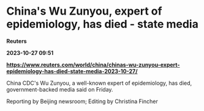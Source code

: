 # China's Wu Zunyou, expert of epidemiology, has died - state media
**Reuters**

**2023-10-27 09:51**

**https://www.reuters.com/world/china/chinas-wu-zunyou-expert-epidemiology-has-died-state-media-2023-10-27/**

China CDC's Wu Zunyou, a well-known expert of epidemiology, has died, government-backed media said on Friday.

Reporting by Beijing newsroom; Editing by Christina Fincher